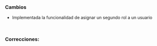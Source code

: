 <h3>Cambios</h3>
<ul>
    <li>Implementada la funcionalidad de asignar un segundo rol a un usuario</li>
</ul>

</br>

<h3>Correcciones:</h3>

<h5></h5>
<ul>

</ul>